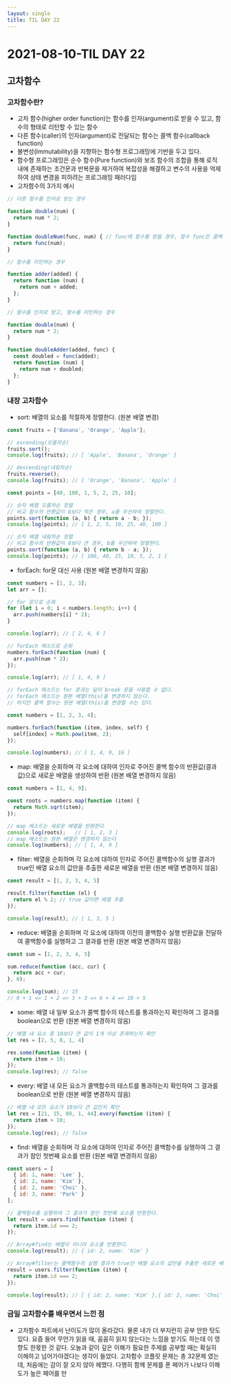 ```yaml
---
layout: single
title: TIL DAY 22
---
```

# 2021-08-10-TIL DAY 22

## 고차함수
### 고차함수란?

- 고차 함수(higher order function)는 함수를 인자(argument)로 받을 수 있고, 함수의 형태로 리턴할 수 있는 함수
- 다른 함수(caller)의 인자(argument)로 전달되는 함수는 콜백 함수(callback function)
- 불변성(Immutability)을 지향하는 함수형 프로그래밍에 기반을 두고 있다.
- 함수형 프로그래밍은 순수 함수(Pure function)와 보조 함수의 조합을 통해 로직 내에 존재하는 조건문과 반복문을 제거하여 복잡성을 해결하고 변수의 사용을 억제하여 상태 변경을 피하려는 프로그래밍 패러다임
- 고차함수의 3가지 예시

```jsx
// 다른 함수를 인자로 받는 경우

function double(num) {
  return num * 2;
}

function doubleNum(func, num) { // func에 함수를 받을 경우, 함수 func은 콜백 함수
  return func(num);
}

// 함수를 리턴하는 경우

function adder(added) {
  return function (num) {
    return num + added;
  };
}

// 함수를 인자로 받고, 함수를 리턴하는 경우

function double(num) {
  return num * 2;
}

function doubleAdder(added, func) {
  const doubled = func(added);
  return function (num) {
    return num + doubled;
  };
}
```

### 내장 고차함수

- sort: 배열의 요소를 적절하게 정렬한다. (원본 배열 변경)

```jsx
const fruits = ['Banana', 'Orange', 'Apple'];

// ascending(오름차순)
fruits.sort();
console.log(fruits); // [ 'Apple', 'Banana', 'Orange' ]

// descending(내림차순)
fruits.reverse();
console.log(fruits); // [ 'Orange', 'Banana', 'Apple' ]

const points = [40, 100, 1, 5, 2, 25, 10];

// 숫자 배열 오름차순 정렬
// 비교 함수의 반환값이 0보다 작은 경우, a를 우선하여 정렬한다.
points.sort(function (a, b) { return a - b; });
console.log(points); // [ 1, 2, 5, 10, 25, 40, 100 ]

// 숫자 배열 내림차순 정렬
// 비교 함수의 반환값이 0보다 큰 경우, b를 우선하여 정렬한다.
points.sort(function (a, b) { return b - a; });
console.log(points); // [ 100, 40, 25, 10, 5, 2, 1 ]
```

- forEach: for문 대신 사용 (원본 배열 변경하지 않음)

```jsx
const numbers = [1, 2, 3];
let arr = [];

// for 문으로 순회
for (let i = 0; i < numbers.length; i++) {
  arr.push(numbers[i] * 2);
}

console.log(arr); // [ 2, 4, 6 ]

// forEach 메소드로 순회
numbers.forEach(function (num) {
  arr.push(num * 2);
});

console.log(arr); // [ 1, 4, 9 ]

// forEach 메소드는 for 문과는 달리 break 문을 사용할 수 없다.
// forEach 메소드는 원본 배열(this)을 변경하지 않는다. 
// 하지만 콜백 함수는 원본 배열(this)을 변경할 수는 있다.

const numbers = [1, 2, 3, 4];

numbers.forEach(function (item, index, self) {
  self[index] = Math.pow(item, 2);
});

console.log(numbers); // [ 1, 4, 9, 16 ]
```

- map: 배열을 순회하며 각 요소에 대하여 인자로 주어진 콜백 함수의 반환값(결과값)으로 새로운 배열을 생성하여 반환 (원본 배열 변경하지 않음)

```jsx
const numbers = [1, 4, 9];

const roots = numbers.map(function (item) {
  return Math.sqrt(item);
});

// map 메소드는 새로운 배열을 반환한다
console.log(roots);   // [ 1, 2, 3 ]
// map 메소드는 원본 배열은 변경하지 않는다
console.log(numbers); // [ 1, 4, 9 ]
```

- filter: 배열을 순회하며 각 요소에 대하여 인자로 주어진 콜백함수의 실행 결과가 true인 배열 요소의 값만을 추출한 새로운 배열을 반환 (원본 배열 변경하지 않음)

```jsx
const result = [1, 2, 3, 4, 5]

result.filter(function (el) {
  return el % 2; // true 값이면 배열 추출
});

console.log(result); // [ 1, 3, 5 ]
```

- reduce: 배열을 순회하며 각 요소에 대하여 이전의 콜백함수 실행 반환값을 전달하여 콜백함수를 실행하고 그 결과를 반환 (원본 배열 변경하지 않음)

```jsx
const sum = [1, 2, 3, 4, 5]

sum.reduce(function (acc, cur) {
  return acc + cur;
}, 0);

console.log(sum); // 15
// 0 + 1 => 1 + 2 => 3 + 3 => 6 + 4 => 10 + 5
```

- some: 배열 내 일부 요소가 콜백 함수의 테스트를 통과하는지 확인하여 그 결과를 boolean으로 반환 (원본 배열 변경하지 않음)

```jsx
// 배열 내 요소 중 10보다 큰 값이 1개 이상 존재하는지 확인
let res = [2, 5, 8, 1, 4]

res.some(function (item) {
  return item > 10;
});
console.log(res); // false
```

- every: 배열 내 모든 요소가 콜백함수의 테스트를 통과하는지 확인하여 그 결과를 boolean으로 반환 (원본 배열 변경하지 않음)

```jsx
// 배열 내 모든 요소가 10보다 큰 값인지 확인
let res = [21, 15, 89, 1, 44].every(function (item) {
  return item > 10;
});
console.log(res); // false
```

- find: 배열을 순회하며 각 요소에 대하여 인자로 주어진 콜백함수를 실행하여 그 결과가 참인 첫번째 요소를 반환 (원본 배열 변경하지 않음)

```jsx
const users = [
  { id: 1, name: 'Lee' },
  { id: 2, name: 'Kim' },
  { id: 2, name: 'Choi' },
  { id: 3, name: 'Park' }
];

// 콜백함수를 실행하여 그 결과가 참인 첫번째 요소를 반환한다.
let result = users.find(function (item) {
  return item.id === 2;
});

// Array#find는 배열이 아니라 요소를 반환한다.
console.log(result); // { id: 2, name: 'Kim' }

// Array#filter는 콜백함수의 실행 결과가 true인 배열 요소의 값만을 추출한 새로운 배열을 반환한다.
result = users.filter(function (item) {
  return item.id === 2;
});

console.log(result); // [ { id: 2, name: 'Kim' },{ id: 2, name: 'Choi' } ]
```

### 금일 고차함수를 배우면서 느낀 점

- 고차함수 파트에서 난이도가 많이 올라갔다. 물론 내가 더 부지런히 공부 안한 탓도 있다. 요즘 들어 무언가 읽을 때, 꼼꼼히 읽지 않는다는 느낌을 받기도 하는데 이 영향도 한몫한 것 같다. 오늘과 같이 깊은 이해가 필요한 주제를 공부할 때는 확실히 이해하고 넘어가야겠다는 생각이 들었다. 고차함수 코플릿 문제는 총 32문제 였는데, 처음에는 감이 잘 오지 않아 헤맸다. 다행히 함께 문제를 푼 페어가 나보다 이해도가 높은 페어를 만
